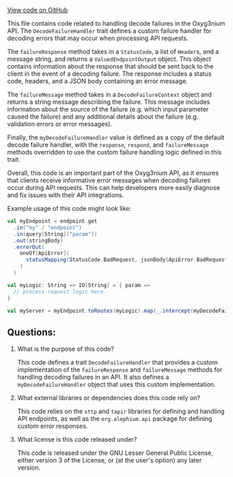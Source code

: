 [View code on GitHub](https://github.com/alephium/alephium/api/src/main/scala/org/alephium/api/DecodeFailureHandler.scala)

This file contains code related to handling decode failures in the Oxyg3nium API. The `DecodeFailureHandler` trait defines a custom failure handler for decoding errors that may occur when processing API requests. 

The `failureResponse` method takes in a `StatusCode`, a list of `Header`s, and a message string, and returns a `ValuedEndpointOutput` object. This object contains information about the response that should be sent back to the client in the event of a decoding failure. The response includes a status code, headers, and a JSON body containing an error message. 

The `failureMessage` method takes in a `DecodeFailureContext` object and returns a string message describing the failure. This message includes information about the source of the failure (e.g. which input parameter caused the failure) and any additional details about the failure (e.g. validation errors or error messages). 

Finally, the `myDecodeFailureHandler` value is defined as a copy of the default decode failure handler, with the `response`, `respond`, and `failureMessage` methods overridden to use the custom failure handling logic defined in this trait. 

Overall, this code is an important part of the Oxyg3nium API, as it ensures that clients receive informative error messages when decoding failures occur during API requests. This can help developers more easily diagnose and fix issues with their API integrations. 

Example usage of this code might look like:

```scala
val myEndpoint = endpoint.get
  .in("my" / "endpoint")
  .in(query[String]("param"))
  .out(stringBody)
  .errorOut(
    oneOf[ApiError](
      statusMapping(StatusCode.BadRequest, jsonBody[ApiError.BadRequest])
    )
  )

val myLogic: String => IO[String] = { param =>
  // process request logic here
}

val myServer = myEndpoint.toRoutes(myLogic).map(_.intercept(myDecodeFailureHandler))
```
## Questions: 
 1. What is the purpose of this code?
    
    This code defines a trait `DecodeFailureHandler` that provides a custom implementation of the `failureResponse` and `failureMessage` methods for handling decoding failures in an API. It also defines a `myDecodeFailureHandler` object that uses this custom implementation.

2. What external libraries or dependencies does this code rely on?
    
    This code relies on the `sttp` and `tapir` libraries for defining and handling API endpoints, as well as the `org.alephium.api` package for defining custom error responses.

3. What license is this code released under?
    
    This code is released under the GNU Lesser General Public License, either version 3 of the License, or (at the user's option) any later version.